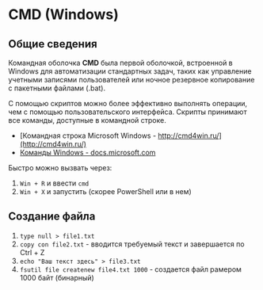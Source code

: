 # CMD (Windows)

## Общие сведения

Командная оболочка **CMD** была первой оболочкой, встроенной в Windows для автоматизации стандартных задач, таких как управление учетными записями пользователей или ночное резервное копирование с пакетными файлами (.bat).

С помощью скриптов можно более эффективно выполнять операции, чем с помощью пользовательского интерфейса. Скрипты принимают все команды, доступные в командной строке.

- [Командная строка Microsoft Windows - http://cmd4win.ru/](http://cmd4win.ru/)
- [Команды Windows - docs.microsoft.com](https://docs.microsoft.com/ru-ru/windows-server/administration/windows-commands/windows-commands)

Быстро можно вызвать через:

1. `Win + R` и ввести `cmd`
2. `Win + X` и запустить (скорее PowerShell или в нем)

## Создание файла

1. `type null > file1.txt`
2. `copy con file2.txt` - вводится требуемый текст и завершается по Ctrl + Z
3. `echo "Ваш текст здесь" > file3.txt`
4. `fsutil file createnew file4.txt 1000` - создается файл рамером 1000 байт (бинарный)
